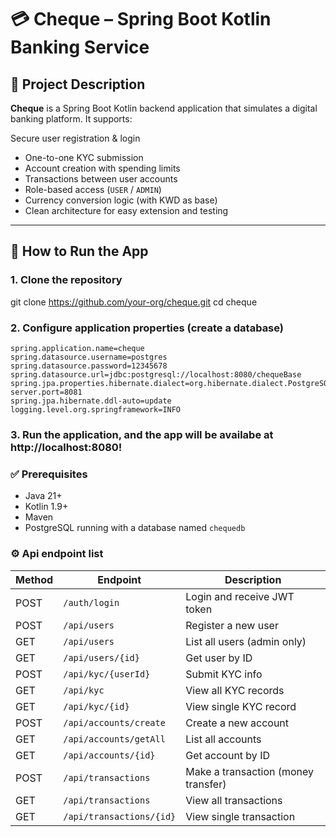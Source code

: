 # 💳 Cheque – Spring Boot Kotlin Banking Service

## 📌 Project Description

**Cheque** is a Spring Boot Kotlin backend application that simulates a digital banking platform. It supports:

Secure user registration & login
- One-to-one KYC submission
- Account creation with spending limits
- Transactions between user accounts
- Role-based access (`USER` / `ADMIN`)
- Currency conversion logic (with KWD as base)
- Clean architecture for easy extension and testing

---

## 🚀 How to Run the App

### 1. Clone the repository
git clone https://github.com/your-org/cheque.git
cd cheque

### 2. Configure application properties (create a database)
````properties
spring.application.name=cheque
spring.datasource.username=postgres
spring.datasource.password=12345678
spring.datasource.url=jdbc:postgresql://localhost:8080/chequeBase
spring.jpa.properties.hibernate.dialect=org.hibernate.dialect.PostgreSQLDialect
server.port=8081
spring.jpa.hibernate.ddl-auto=update
logging.level.org.springframework=INFO
````
### 3. Run the application, and the app will be availabe at http://localhost:8080!


### ✅ Prerequisites

- Java 21+
- Kotlin 1.9+
- Maven
- PostgreSQL running with a database named `chequedb`

### ⚙️ Api endpoint list

| Method | Endpoint                 | Description                         |
|------| ------------------------ | ----------------------------------- |
| POST | `/auth/login`            | Login and receive JWT token         |
| POST | `/api/users`             | Register a new user                 |
| GET  | `/api/users`             | List all users (admin only)         |
| GET  | `/api/users/{id}`        | Get user by ID                      |
| POST | `/api/kyc/{userId}`      | Submit KYC info                     |
| GET  | `/api/kyc`               | View all KYC records                |
| GET  | `/api/kyc/{id}`          | View single KYC record              |
| POST | `/api/accounts/create`   | Create a new account                |
| GET  | `/api/accounts/getAll`   | List all accounts                   |
| GET  | `/api/accounts/{id}`     | Get account by ID                   |
| POST | `/api/transactions`      | Make a transaction (money transfer) |
| GET  | `/api/transactions`      | View all transactions               |
| GET  | `/api/transactions/{id}` | View single transaction             |



